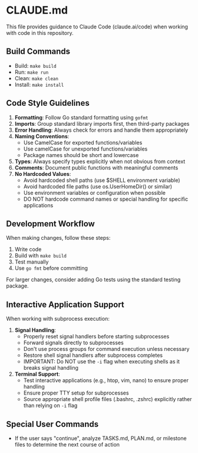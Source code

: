 # CLAUDE.md

This file provides guidance to Claude Code (claude.ai/code) when working with code in this repository.

## Build Commands
- Build: `make build`
- Run: `make run`
- Clean: `make clean`
- Install: `make install`

## Code Style Guidelines
1. **Formatting**: Follow Go standard formatting using `gofmt`
2. **Imports**: Group standard library imports first, then third-party packages
3. **Error Handling**: Always check for errors and handle them appropriately
4. **Naming Conventions**:
   - Use CamelCase for exported functions/variables
   - Use camelCase for unexported functions/variables
   - Package names should be short and lowercase
5. **Types**: Always specify types explicitly when not obvious from context
6. **Comments**: Document public functions with meaningful comments
7. **No Hardcoded Values**:
   - Avoid hardcoded shell paths (use $SHELL environment variable)
   - Avoid hardcoded file paths (use os.UserHomeDir() or similar)
   - Use environment variables or configuration when possible
   - DO NOT hardcode command names or special handling for specific applications

## Development Workflow
When making changes, follow these steps:
1. Write code
2. Build with `make build`
3. Test manually
4. Use `go fmt` before committing

For larger changes, consider adding Go tests using the standard testing package.

## Interactive Application Support
When working with subprocess execution:
1. **Signal Handling**:
   - Properly reset signal handlers before starting subprocesses
   - Forward signals directly to subprocesses
   - Don't use process groups for command execution unless necessary
   - Restore shell signal handlers after subprocess completes
   - IMPORTANT: Do NOT use the `-i` flag when executing shells as it breaks signal handling
2. **Terminal Support**:
   - Test interactive applications (e.g., htop, vim, nano) to ensure proper handling
   - Ensure proper TTY setup for subprocesses
   - Source appropriate shell profile files (.bashrc, .zshrc) explicitly rather than relying on `-i` flag

## Special User Commands
- If the user says "continue", analyze TASKS.md, PLAN.md, or milestone files to determine the next course of action